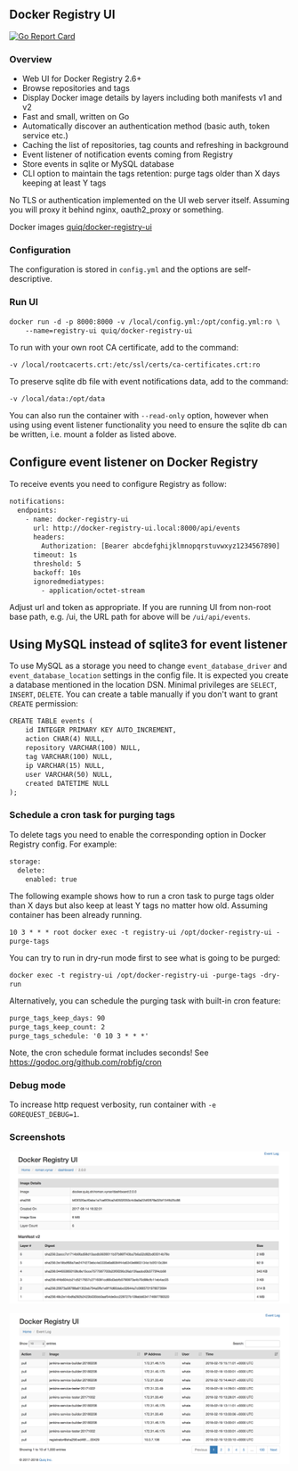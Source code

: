 ## Docker Registry UI

[![Go Report Card](https://goreportcard.com/badge/github.com/quiq/docker-registry-ui)](https://goreportcard.com/report/github.com/quiq/docker-registry-ui)

### Overview

* Web UI for Docker Registry 2.6+
* Browse repositories and tags
* Display Docker image details by layers including both manifests v1 and v2
* Fast and small, written on Go
* Automatically discover an authentication method (basic auth, token service etc.)
* Caching the list of repositories, tag counts and refreshing in background
* Event listener of notification events coming from Registry
* Store events in sqlite or MySQL database
* CLI option to maintain the tags retention: purge tags older than X days keeping at least Y tags

No TLS or authentication implemented on the UI web server itself.
Assuming you will proxy it behind nginx, oauth2_proxy or something.

Docker images [quiq/docker-registry-ui](https://hub.docker.com/r/quiq/docker-registry-ui/tags/)

### Configuration

The configuration is stored in `config.yml` and the options are self-descriptive.

### Run UI

    docker run -d -p 8000:8000 -v /local/config.yml:/opt/config.yml:ro \
        --name=registry-ui quiq/docker-registry-ui

To run with your own root CA certificate, add to the command:

    -v /local/rootcacerts.crt:/etc/ssl/certs/ca-certificates.crt:ro

To preserve sqlite db file with event notifications data, add to the command:

    -v /local/data:/opt/data

You can also run the container with `--read-only` option, however when using using event listener functionality
you need to ensure the sqlite db can be written, i.e. mount a folder as listed above.

## Configure event listener on Docker Registry

To receive events you need to configure Registry as follow:

    notifications:
      endpoints:
        - name: docker-registry-ui
          url: http://docker-registry-ui.local:8000/api/events
          headers:
            Authorization: [Bearer abcdefghijklmnopqrstuvwxyz1234567890]
          timeout: 1s
          threshold: 5
          backoff: 10s
          ignoredmediatypes:
            - application/octet-stream

Adjust url and token as appropriate.
If you are running UI from non-root base path, e.g. /ui, the URL path for above will be `/ui/api/events`.

## Using MySQL instead of sqlite3 for event listener

To use MySQL as a storage you need to change `event_database_driver` and `event_database_location`
settings in the config file. It is expected you create a database mentioned in the location DSN.
Minimal privileges are `SELECT`, `INSERT`, `DELETE`.
You can create a table manually if you don't want to grant `CREATE` permission:

	CREATE TABLE events (
		id INTEGER PRIMARY KEY AUTO_INCREMENT,
		action CHAR(4) NULL,
		repository VARCHAR(100) NULL,
		tag VARCHAR(100) NULL,
		ip VARCHAR(15) NULL,
		user VARCHAR(50) NULL,
		created DATETIME NULL
	);

### Schedule a cron task for purging tags

To delete tags you need to enable the corresponding option in Docker Registry config. For example:

    storage:
      delete:
        enabled: true

The following example shows how to run a cron task to purge tags older than X days but also keep
at least Y tags no matter how old. Assuming container has been already running.

    10 3 * * * root docker exec -t registry-ui /opt/docker-registry-ui -purge-tags

You can try to run in dry-run mode first to see what is going to be purged:

    docker exec -t registry-ui /opt/docker-registry-ui -purge-tags -dry-run

Alternatively, you can schedule the purging task with built-in cron feature:

    purge_tags_keep_days: 90
    purge_tags_keep_count: 2
    purge_tags_schedule: '0 10 3 * * *'

Note, the cron schedule format includes seconds! See https://godoc.org/github.com/robfig/cron

### Debug mode

To increase http request verbosity, run container with `-e GOREQUEST_DEBUG=1`.

### Screenshots

![image](screenshots/1.png)

![image](screenshots/2.png)
